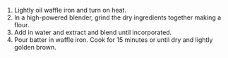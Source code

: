 1. Lightly oil waffle iron and turn on heat.
2. In a high-powered blender, grind the dry ingredients together making a flour.
3. Add in water and extract and blend until incorporated.
4. Pour batter in waffle iron. Cook for 15 minutes or until dry and lightly golden brown.